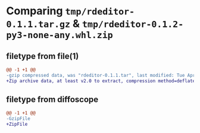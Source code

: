 # Comparing `tmp/rdeditor-0.1.1.tar.gz` & `tmp/rdeditor-0.1.2-py3-none-any.whl.zip`

## filetype from file(1)

```diff
@@ -1 +1 @@
-gzip compressed data, was "rdeditor-0.1.1.tar", last modified: Tue Apr  2 12:41:09 2024, max compression
+Zip archive data, at least v2.0 to extract, compression method=deflate
```

## filetype from diffoscope

```diff
@@ -1 +1 @@
-GzipFile
+ZipFile
```


